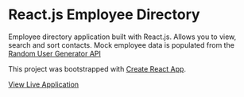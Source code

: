# React.js Employee Directory
Employee directory application built with React.js. Allows you to view, search and sort contacts. Mock employee data is populated from the [Random User Generator API](https://randomuser.me/)

This project was bootstrapped with [Create React App](https://github.com/facebook/create-react-app).

[View Live Application](https://jamesravelle.github.io/employee-directory/)

